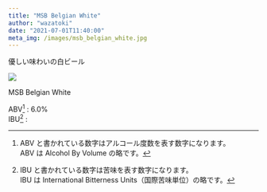 ```yaml
---
title: "MSB Belgian White"
author: "wazatoki"
date: "2021-07-01T11:40:00"
meta_img: /images/msb_belgian_white.jpg
---
```


優しい味わいの白ビール

<div class="figure">

![](/images/msb_belgian_white.jpg)

<p class="caption">MSB Belgian White</p>

</div>

ABV[^1] : 6.0%  
IBU[^2] : 


[^1]:ABV と書かれている数字はアルコール度数を表す数字になります。  
ABV は Alcohol By Volume の略です。

[^2]:IBU と書かれている数字は苦味を表す数字になります。  
IBU は International Bitterness Units（国際苦味単位）の略です。
